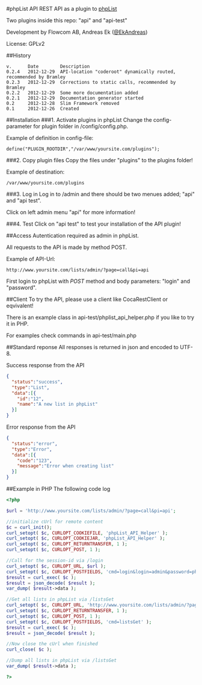 #phpList API
REST API as a plugin to [phpList](https://www.phplist.com)

Two plugins inside this repo: "api" and "api-test"

Development by Flowcom AB, Andreas Ek ([@EkAndreas](https://twitter.com/ekandreas))

License: GPLv2

##History
```
v.      Date        Description
0.2.4   2012-12-29  API-location "coderoot" dynamically routed, recommended by Bramley
0.2.3   2012-12-29  Corrections to static calls, recommended by Bramley
0.2.2   2012-12-29  Some more documentation added
0.2.1   2012-12-29  Documentation generator started
0.2     2012-12-28  Slim Framework removed
0.1     2012-12-26  Created
```

##Installation
###1. Activate plugins in phpList
Change the config-parameter for plugin folder in /config/config.php.

Example of definition in config-file:
```
define("PLUGIN_ROOTDIR","/var/www/yoursite.com/plugins");
```

###2. Copy plugin files
Copy the files under "plugins" to the plugins folder!

Example of destination:
```
/var/www/yoursite.com/plugins
```

###3. Log in
Log in to /admin and there should be two menues added; "api" and "api test".

Click on left admin menu "api" for more information!

###4. Test
Click on "api test" to test your installation of the API plugin!

##Access
Autentication required as admin in phpList.

All requests to the API is made by method POST.

Example of API-Url:
```
http://www.yoursite.com/lists/admin/?page=call&pi=api
```

First login to phpList with *POST* method and body parameters: "login" and "password".


##Client
To try the API, please use a client like CocaRestClient or eqvivalent!

There is an example class in api-test/phplist_api_helper.php if you like to try it in PHP.

For examples check commands in api-test/main.php

##Standard reponse
All responses is returned in json and encoded to UTF-8.

Success response from the API
```json
{
  "status":"success",
  "type":"List",
  "data":[{
    "id":"12",
    "name":"A new list in phpList"
  }]
}
```
Error response from the API
```json
{
  "status":"error",
  "type":"Error",
  "data":[{
    "code":"123",
    "message":"Error when creating list"
  }]
}
```


##Example in PHP
The following code log

```php
<?php

$url = 'http://www.yoursite.com/lists/admin/?page=call&pi=api';

//initialize cUrl for remote content
$c = curl_init();
curl_setopt( $c, CURLOPT_COOKIEFILE, 'phpList_API_Helper' );
curl_setopt( $c, CURLOPT_COOKIEJAR, 'phpList_API_Helper' );
curl_setopt( $c, CURLOPT_RETURNTRANSFER, 1 );
curl_setopt( $c, CURLOPT_POST, 1 );

//Call for the session-id via /login 
curl_setopt( $c, CURLOPT_URL, $url );
curl_setopt( $c, CURLOPT_POSTFIELDS, 'cmd=login&login=admin&password=phplist' );
$result = curl_exec( $c );
$result = json_decode( $result );
var_dump( $result->data ); 

//Get all lists in phpList via /listsGet
curl_setopt( $c, CURLOPT_URL, 'http://www.yoursite.com/lists/admin/?page=call&pi=api' );
curl_setopt( $c, CURLOPT_RETURNTRANSFER, 1 );
curl_setopt( $c, CURLOPT_POST, 1 );
curl_setopt( $c, CURLOPT_POSTFIELDS, 'cmd=listsGet' );
$result = curl_exec( $c );
$result = json_decode( $result );

//Now close the cUrl when finished 
curl_close( $c );

//Dump all lists in phpList via /listsGet
var_dump( $result->data );

?>
```
